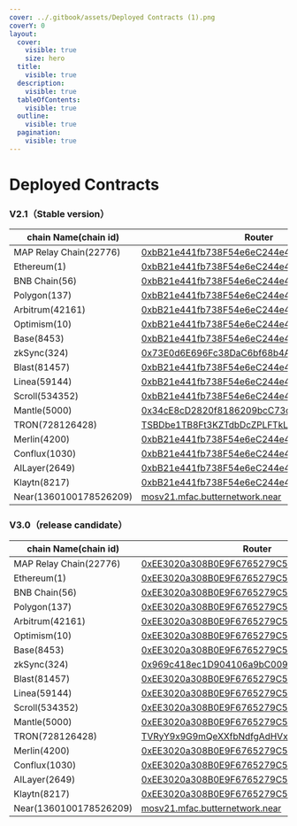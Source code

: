 ```yaml
---
cover: ../.gitbook/assets/Deployed Contracts (1).png
coverY: 0
layout:
  cover:
    visible: true
    size: hero
  title:
    visible: true
  description:
    visible: true
  tableOfContents:
    visible: true
  outline:
    visible: true
  pagination:
    visible: true
---
```

# Deployed Contracts

### V2.1（Stable version）

| chain Name(chain id)   | Router                                                                                                                         | Adapter                                                                                                                        |
| ---------------------- | ------------------------------------------------------------------------------------------------------------------------------ | ------------------------------------------------------------------------------------------------------------------------------ |
| MAP Relay Chain(22776) | [0xbB21e441fb738F54e6eC244e435475096E179d66](https://www.maposcan.io/address/0xbB21e441fb738F54e6eC244e435475096E179d66)          | [0x002162B2aEe2dD657FB131b28CC34deE6797b66f](https://www.maposcan.io/address/0x002162B2aEe2dD657FB131b28CC34deE6797b66f)          |
| Ethereum(1)            | [0xbB21e441fb738F54e6eC244e435475096E179d66](https://etherscan.io/address/0xbb21e441fb738f54e6ec244e435475096e179d66)             | [0x002162B2aEe2dD657FB131b28CC34deE6797b66f](https://etherscan.io/address/0x002162b2aee2dd657fb131b28cc34dee6797b66f)             |
| BNB Chain(56)          | [0xbB21e441fb738F54e6eC244e435475096E179d66](https://bscscan.com/address/0xbb21e441fb738f54e6ec244e435475096e179d66)              | [0x002162B2aEe2dD657FB131b28CC34deE6797b66f](https://bscscan.com/address/0x002162b2aee2dd657fb131b28cc34dee6797b66f)              |
| Polygon(137)           | [0xbB21e441fb738F54e6eC244e435475096E179d66](https://polygonscan.com/address/0xbb21e441fb738f54e6ec244e435475096e179d66)          | [0x002162B2aEe2dD657FB131b28CC34deE6797b66f](https://polygonscan.com/address/0x002162b2aee2dd657fb131b28cc34dee6797b66f)          |
| Arbitrum(42161)        | [0xbB21e441fb738F54e6eC244e435475096E179d66](https://arbiscan.io/address/0xbb21e441fb738f54e6ec244e435475096e179d66)              | [0x002162B2aEe2dD657FB131b28CC34deE6797b66f](https://arbiscan.io/address/0x002162b2aee2dd657fb131b28cc34dee6797b66f)              |
| Optimism(10)           | [0xbB21e441fb738F54e6eC244e435475096E179d66](https://optimistic.etherscan.io/address/0xbb21e441fb738f54e6ec244e435475096e179d66)  | [0x002162B2aEe2dD657FB131b28CC34deE6797b66f](https://optimistic.etherscan.io/address/0x002162B2aEe2dD657FB131b28CC34deE6797b66f)  |
| Base(8453)             | [0xbB21e441fb738F54e6eC244e435475096E179d66](https://basescan.org/address/0xbb21e441fb738f54e6ec244e435475096e179d66)             | [0x002162B2aEe2dD657FB131b28CC34deE6797b66f](https://basescan.org/address/0x002162b2aee2dd657fb131b28cc34dee6797b66f)             |
| zkSync(324)            | [0x73E0d6E696Fc38DaC6bf68b4A0b06d35Df10492E](https://explorer.zksync.io/address/0x73E0d6E696Fc38DaC6bf68b4A0b06d35Df10492E)       | [0x3f2C5b3f2A071Ad6F471393c57cb5D3DB009Fd19](https://explorer.zksync.io/address/0x3f2C5b3f2A071Ad6F471393c57cb5D3DB009Fd19)       |
| Blast(81457)           | [0xbB21e441fb738F54e6eC244e435475096E179d66](https://blastscan.io/address/0xbb21e441fb738f54e6ec244e435475096e179d66)             | [0x002162B2aEe2dD657FB131b28CC34deE6797b66f](https://blastscan.io/address/0x002162b2aee2dd657fb131b28cc34dee6797b66f)             |
| Linea(59144)           | [0xbB21e441fb738F54e6eC244e435475096E179d66](https://lineascan.build/address/0xbb21e441fb738f54e6ec244e435475096e179d66)          | [0x002162B2aEe2dD657FB131b28CC34deE6797b66f](https://lineascan.build/address/0x002162b2aee2dd657fb131b28cc34dee6797b66f)          |
| Scroll(534352)         | [0xbB21e441fb738F54e6eC244e435475096E179d66](https://scrollscan.com/address/0xbb21e441fb738f54e6ec244e435475096e179d66)           | [0x002162B2aEe2dD657FB131b28CC34deE6797b66f](https://scrollscan.com/address/0x002162b2aee2dd657fb131b28cc34dee6797b66f)           |
| Mantle(5000)           | [0x34cE8cD2820f8186209bcC73cB36410c9BD8541b](https://explorer.mantle.xyz/address/0x34cE8cD2820f8186209bcC73cB36410c9BD8541b)      | [0x002162B2aEe2dD657FB131b28CC34deE6797b66f](https://explorer.mantle.xyz/address/0x002162B2aEe2dD657FB131b28CC34deE6797b66f)      |
| TRON(728126428)        | [TSBDbe1TB8Ft3KZTdbDcZPLFTkL2BFBiZh](https://tronscan.org/#/contract/TSBDbe1TB8Ft3KZTdbDcZPLFTkL2BFBiZh)                          | [TKUNfz6X5CjrSyR5YwbkSZPx6LGSWygLBK](https://tronscan.org/#/contract/TKUNfz6X5CjrSyR5YwbkSZPx6LGSWygLBK)                          |
| Merlin(4200)           | [0xbB21e441fb738F54e6eC244e435475096E179d66](https://scan.merlinchain.io/address/0xbB21e441fb738F54e6eC244e435475096E179d66)      | [0x002162B2aEe2dD657FB131b28CC34deE6797b66f](https://scan.merlinchain.io/address/0x002162B2aEe2dD657FB131b28CC34deE6797b66f)      |
| Conflux(1030)          | [0xbB21e441fb738F54e6eC244e435475096E179d66](https://evm.confluxscan.io/address/0xbb21e441fb738f54e6ec244e435475096e179d66)       | [0x002162B2aEe2dD657FB131b28CC34deE6797b66f](https://evm.confluxscan.io/address/0x002162b2aee2dd657fb131b28cc34dee6797b66f)       |
| AILayer(2649)          | [0xbB21e441fb738F54e6eC244e435475096E179d66](https://mainnet-explorer.anvm.io/address/0xbB21e441fb738F54e6eC244e435475096E179d66) | [0x002162B2aEe2dD657FB131b28CC34deE6797b66f](https://mainnet-explorer.anvm.io/address/0x002162B2aEe2dD657FB131b28CC34deE6797b66f) |
| Klaytn(8217)           | [0xbB21e441fb738F54e6eC244e435475096E179d66](https://klaytnscope.com/account/0xbB21e441fb738F54e6eC244e435475096E179d66)          | [0x002162B2aEe2dD657FB131b28CC34deE6797b66f](klaytnscope.com/account/0x002162B2aEe2dD657FB131b28CC34deE6797b66f)                  |
| Near(1360100178526209) | [mosv21.mfac.butternetwork.near](https://nearblocks.io/address/mosv21.mfac.butternetwork.near)                                    |                                                                                                                                |

### V3.0（r**elease candidate**）

| chain Name(chain id)   | Router                                                                                                                       | Adapter                                                                                                                      |
| ---------------------- | ---------------------------------------------------------------------------------------------------------------------------- | ---------------------------------------------------------------------------------------------------------------------------- |
| MAP Relay Chain(22776) | [0xEE3020a308B0E9F6765279C595f17a534CCC701](https://www.maposcan.io/address/0xEE3020a308B0E9F6765279C595f17a534CCC7019)         | [0xaa301070448385cfAaC5913A67B16C4392944a8](https://www.maposcan.io/address/0xaa301070448385cfAaC5913A67B16C4392944a8f)         |
| Ethereum(1)            | [0xEE3020a308B0E9F6765279C595f17a534CCC701](https://etherscan.io/address/0xEE3020a308B0E9F6765279C595f17a534CCC7019)            | [0xaa301070448385cfAaC5913A67B16C4392944a8](https://etherscan.io/address/0xaa301070448385cfAaC5913A67B16C4392944a8)             |
| BNB Chain(56)          | [0xEE3020a308B0E9F6765279C595f17a534CCC701](https://bscscan.com/address/0xEE3020a308B0E9F6765279C595f17a534CCC7019)             | [0xEE3020a308B0E9F6765279C595f17a534CCC701](https://bscscan.com/address/0xEE3020a308B0E9F6765279C595f17a534CCC701)              |
| Polygon(137)           | [0xEE3020a308B0E9F6765279C595f17a534CCC701](https://polygonscan.com/address/0xEE3020a308B0E9F6765279C595f17a534CCC7019)         | [0xaa301070448385cfAaC5913A67B16C4392944a8](https://polygonscan.com/address/0xaa301070448385cfAaC5913A67B16C4392944a8)          |
| Arbitrum(42161)        | [0xEE3020a308B0E9F6765279C595f17a534CCC701](https://arbiscan.io/address/0xEE3020a308B0E9F6765279C595f17a534CCC701)              | [0xaa301070448385cfAaC5913A67B16C4392944a8](https://arbiscan.io/address/0xaa301070448385cfAaC5913A67B16C4392944a8)              |
| Optimism(10)           | [0xEE3020a308B0E9F6765279C595f17a534CCC701](https://optimistic.etherscan.io/address/0xEE3020a308B0E9F6765279C595f17a534CCC7019) | [0xaa301070448385cfAaC5913A67B16C4392944a8](https://optimistic.etherscan.io/address/0xaa301070448385cfAaC5913A67B16C4392944a8f) |
| Base(8453)             | [0xEE3020a308B0E9F6765279C595f17a534CCC701](https://basescan.org/address/0xEE3020a308B0E9F6765279C595f17a534CCC7019)            | [0xaa301070448385cfAaC5913A67B16C4392944a8](https://basescan.org/address/0xaa301070448385cfAaC5913A67B16C4392944a8)             |
| zkSync(324)            | [0x969c418ec1D904106a9bC009056164d387E6794](https://explorer.zksync.io/address/0x969c418ec1D904106a9bC009056164d387E67948)      | [0xaC74fE3b317023fA1BB2bEAB1771406Bf6f1586](https://explorer.zksync.io/address/0xaC74fE3b317023fA1BB2bEAB1771406Bf6f1586)       |
| Blast(81457)           | [0xEE3020a308B0E9F6765279C595f17a534CCC701](https://blastscan.io/address/0xEE3020a308B0E9F6765279C595f17a534CCC7019)            | [0xaa301070448385cfAaC5913A67B16C4392944a8](https://blastscan.io/address/0xaa301070448385cfAaC5913A67B16C4392944a8f)            |
| Linea(59144)           | [0xEE3020a308B0E9F6765279C595f17a534CCC701](https://lineascan.build/address/0xEE3020a308B0E9F6765279C595f17a534CCC701)          | [0xaa301070448385cfAaC5913A67B16C4392944a8](https://lineascan.build/address/0xaa301070448385cfAaC5913A67B16C4392944a8)          |
| Scroll(534352)         | [0xEE3020a308B0E9F6765279C595f17a534CCC701](https://scrollscan.com/address/0xEE3020a308B0E9F6765279C595f17a534CCC701)           | [0xaa301070448385cfAaC5913A67B16C4392944a8](https://scrollscan.com/address/0xaa301070448385cfAaC5913A67B16C4392944a8)           |
| Mantle(5000)           | [0xEE3020a308B0E9F6765279C595f17a534CCC701](https://explorer.mantle.xyz/address/0xEE3020a308B0E9F6765279C595f17a534CCC701)      | [0xaa301070448385cfAaC5913A67B16C4392944a8](https://explorer.mantle.xyz/address/0xaa301070448385cfAaC5913A67B16C4392944a8)      |
| TRON(728126428)        | [TVRyY9x9G9mQeXXfbNdfgAdHVxZJDyYJ9](https://tronscan.org/#/contract/TVRyY9x9G9mQeXXfbNdfgAdHVxZJDyYJ9m)                         | [TYCXm93z8oAhhdT2C2VqEFbSnBAmWzXqo](https://tronscan.org/#/contract/TYCXm93z8oAhhdT2C2VqEFbSnBAmWzXqo)                          |
| Merlin(4200)           | [0xEE3020a308B0E9F6765279C595f17a534CCC701](https://scan.merlinchain.io/address/0xEE3020a308B0E9F6765279C595f17a534CCC701)      | [0xaa301070448385cfAaC5913A67B16C4392944a8](https://scan.merlinchain.io/address/0xaa301070448385cfAaC5913A67B16C4392944a8)      |
| Conflux(1030)          | [0xEE3020a308B0E9F6765279C595f17a534CCC701](https://evm.confluxscan.io/address/0xEE3020a308B0E9F6765279C595f17a534CCC701)       | [0xaa301070448385cfAaC5913A67B16C4392944a8](https://evm.confluxscan.io/address/0xaa301070448385cfAaC5913A67B16C4392944a8)       |
| AILayer(2649)          | [0xEE3020a308B0E9F6765279C595f17a534CCC701](https://mainnet-explorer.anvm.io/address/0xEE3020a308B0E9F6765279C595f17a534CCC701) | [0xaa301070448385cfAaC5913A67B16C4392944a8](https://mainnet-explorer.anvm.io/address/0xaa301070448385cfAaC5913A67B16C4392944a8) |
| Klaytn(8217)           | [0xEE3020a308B0E9F6765279C595f17a534CCC701](https://klaytnscope.com/account/0xbB21e441fb738F54e6eC244e435475096E179d66)         | [0xaa301070448385cfAaC5913A67B16C4392944a8](klaytnscope.com/account/0xaa301070448385cfAaC5913A67B16C4392944a8f)                 |
| Near(1360100178526209) | [mosv21.mfac.butternetwork.near](https://nearblocks.io/address/mosv21.mfac.butternetwork.near)                                  |                                                                                                                              |
